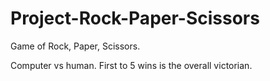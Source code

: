 # Project-Rock-Paper-Scissors

Game of Rock, Paper, Scissors.

Computer vs human.
First to 5 wins is the overall victorian.
